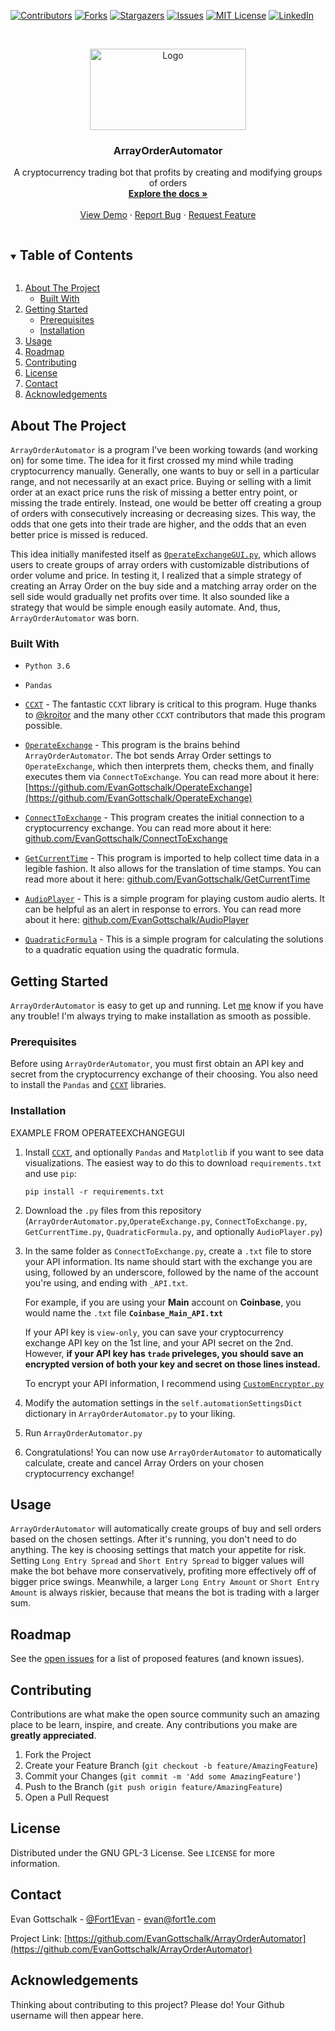 [![Contributors][contributors-shield]][contributors-url]
[![Forks][forks-shield]][forks-url]
[![Stargazers][stars-shield]][stars-url]
[![Issues][issues-shield]][issues-url]
[![MIT License][license-shield]][license-url]
[![LinkedIn][linkedin-shield]][linkedin-url]



<!-- PROJECT LOGO -->
<br />
<p align="center">
  <a href="https://github.com/EvanGottschalk/ArrayOrderAutomator">
    <img src="images/logo.png" alt="Logo" width="250" height="130">
  </a>

  <h3 align="center">ArrayOrderAutomator</h3>

  <p align="center">
    A cryptocurrency trading bot that profits by creating and modifying groups of orders
    <br />
    <a href="https://github.com/EvanGottschalk/ArrayOrderAutomator"><strong>Explore the docs »</strong></a>
    <br />
    <br />
    <a href="https://github.com/EvanGottschalk/ArrayOrderAutomator">View Demo</a>
    ·
    <a href="https://github.com/EvanGottschalk/ArrayOrderAutomator/issues">Report Bug</a>
    ·
    <a href="https://github.com/EvanGottschalk/ArrayOrderAutomator/issues">Request Feature</a>
  </p>
</p>



<!-- TABLE OF CONTENTS -->
<details open="open">
  <summary><h2 style="display: inline-block">Table of Contents</h2></summary>
  <ol>
    <li>
      <a href="#about-the-project">About The Project</a>
      <ul>
        <li><a href="#built-with">Built With</a></li>
      </ul>
    </li>
    <li>
      <a href="#getting-started">Getting Started</a>
      <ul>
        <li><a href="#prerequisites">Prerequisites</a></li>
        <li><a href="#installation">Installation</a></li>
      </ul>
    </li>
    <li><a href="#usage">Usage</a></li>
    <li><a href="#roadmap">Roadmap</a></li>
    <li><a href="#contributing">Contributing</a></li>
    <li><a href="#license">License</a></li>
    <li><a href="#contact">Contact</a></li>
    <li><a href="#acknowledgements">Acknowledgements</a></li>
  </ol>
</details>



<!-- ABOUT THE PROJECT -->
## About The Project

`ArrayOrderAutomator` is a program I've been working towards (and working on) for some time. The idea for it first crossed my mind while trading cryptocurrency manually. Generally, one wants to buy or sell in a particular range, and not necessarily at an exact price. Buying or selling with a limit order at an exact price runs the risk of missing a better entry point, or missing the trade entirely. Instead, one would be better off creating a group of orders with consecutively increasing or decreasing sizes. This way, the odds that one gets into their trade are higher, and the odds that an even better price is missed is reduced.

This idea initially manifested itself as [`OperateExchangeGUI.py`](https://github.com/EvanGottschalk/OperateExchangeGUI), which allows users to create groups of array orders with customizable distributions of order volume and price. In testing it, I realized that a simple strategy of creating an Array Order on the buy side and a matching array order on the sell side would gradually net profits over time. It also sounded like a strategy that would be simple enough easily automate. And, thus, `ArrayOrderAutomator` was born.


### Built With

* `Python 3.6`

* `Pandas`

* [`CCXT`](https://github.com/ccxt/ccxt) - The fantastic `CCXT` library is critical to this program. Huge thanks to [@kroitor](https://github.com/kroitor) and the many other `CCXT` contributors that made this program possible.

* [`OperateExchange`](https://github.com/EvanGottschalk/OperateExchange) - This program is the brains behind `ArrayOrderAutomator`. The bot sends Array Order settings to `OperateExchange`, which then interprets them, checks them, and finally executes them via `ConnectToExchange`. You can read more about it here: [https://github.com/EvanGottschalk/OperateExchange](https://github.com/EvanGottschalk/OperateExchange)

* [`ConnectToExchange`](https://github.com/EvanGottschalk/connecttoexchange) - This program creates the initial connection to a cryptocurrency exchange. You can read more about it here: [github.com/EvanGottschalk/ConnectToExchange](https://github.com/EvanGottschalk/connecttoexchange)

* [`GetCurrentTime`](https://github.com/EvanGottschalk/GetCurrentTime) - This program is imported to help collect time data in a legible fashion. It also allows for the translation of time stamps. You can read more about it here: [github.com/EvanGottschalk/GetCurrentTime](https://github.com/EvanGottschalk/GetCurrentTime)

* [`AudioPlayer`](https://github.com/EvanGottschalk/AudioPlayer) - This is a simple program for playing custom audio alerts. It can be helpful as an alert in response to errors. You can read more about it here: [github.com/EvanGottschalk/AudioPlayer](https://github.com/EvanGottschalk/AudioPlayer)

* [`QuadraticFormula`](https://github.com/EvanGottschalk/OperateExchangeGUI/blob/main/QuadraticFormula.py) - This is a simple program for calculating the solutions to a quadratic equation using the quadratic formula.



<!-- GETTING STARTED -->
## Getting Started

`ArrayOrderAutomator` is easy to get up and running. Let [me](https://github.com/EvanGottschalk) know if you have any trouble! I'm always trying to make installation as smooth as possible.

### Prerequisites

Before using `ArrayOrderAutomator`, you must first obtain an API key and secret from the cryptocurrency exchange of their choosing. You also need to install the `Pandas` and [`CCXT`](https://github.com/ccxt/ccxt) libraries.

### Installation

EXAMPLE FROM OPERATEEXCHANGEGUI

1. Install [`CCXT`](https://github.com/ccxt/ccxt), and optionally `Pandas` and `Matplotlib` if you want to see data visualizations. The easiest way to do this to download `requirements.txt` and use `pip`:
    ```
    pip install -r requirements.txt
    ```

2. Download the `.py` files from this repository (`ArrayOrderAutomator.py`,`OperateExchange.py`, `ConnectToExchange.py`, `GetCurrentTime.py`, `QuadraticFormula.py`, and optionally `AudioPlayer.py`)

3. In the same folder as `ConnectToExchange.py`, create a `.txt` file to store your API information. Its name should start with the exchange you are using, followed by an underscore, followed by the name of the account you're using, and ending with `_API.txt`.

    For example, if you are using your **Main** account on **Coinbase**, you would name the `.txt` file **`Coinbase_Main_API.txt`**

    If your API key is `view-only`, you can save your cryptocurrency exchange API key on the 1st line, and your API secret on the 2nd. However, **if your API key has `trade` priveleges, you should save an encrypted version of both your key and secret on those lines instead.**

    To encrypt your API information, I recommend using [`CustomEncryptor.py`](https://github.com/EvanGottschalk/CustomEncryptor)

4. Modify the automation settings in the `self.automationSettingsDict` dictionary in `ArrayOrderAutomator.py` to your liking.

5. Run `ArrayOrderAutomator.py`

6. Congratulations! You can now use `ArrayOrderAutomator` to automatically calculate, create and cancel Array Orders on your chosen cryptocurrency exchange!



<!-- USAGE EXAMPLES -->
## Usage

`ArrayOrderAutomator` will automatically create groups of buy and sell orders based on the chosen settings. After it's running, you don't need to do anything. The key is choosing settings that match your appetite for risk. Setting `Long Entry Spread` and `Short Entry Spread` to bigger values will make the bot behave more conservatively, profiting more effectively off of bigger price swings. Meanwhile, a larger `Long Entry Amount` or `Short Entry Amount` is always riskier, because that means the bot is trading with a larger sum.


<!-- ROADMAP -->
## Roadmap

See the [open issues](https://github.com/EvanGottschalk/ArrayOrderAutomator/issues) for a list of proposed features (and known issues).



<!-- CONTRIBUTING -->
## Contributing

Contributions are what make the open source community such an amazing place to be learn, inspire, and create. Any contributions you make are **greatly appreciated**.

1. Fork the Project
2. Create your Feature Branch (`git checkout -b feature/AmazingFeature`)
3. Commit your Changes (`git commit -m 'Add some AmazingFeature'`)
4. Push to the Branch (`git push origin feature/AmazingFeature`)
5. Open a Pull Request



<!-- LICENSE -->
## License

Distributed under the GNU GPL-3 License. See `LICENSE` for more information.



<!-- CONTACT -->
## Contact

Evan Gottschalk - [@Fort1Evan](https://twitter.com/Fort1Evan) - evan@fort1e.com

Project Link: [https://github.com/EvanGottschalk/ArrayOrderAutomator](https://github.com/EvanGottschalk/ArrayOrderAutomator)



<!-- ACKNOWLEDGEMENTS -->
## Acknowledgements

Thinking about contributing to this project? Please do! Your Github username will then appear here.





<!-- MARKDOWN LINKS & IMAGES -->
<!-- https://www.markdownguide.org/basic-syntax/#reference-style-links -->
[contributors-shield]: https://img.shields.io/github/contributors/EvanGottschalk/ArrayOrderAutomator.svg?style=for-the-badge
[contributors-url]: https://github.com/EvanGottschalk/ArrayOrderAutomator/graphs/contributors
[forks-shield]: https://img.shields.io/github/forks/EvanGottschalk/ArrayOrderAutomator.svg?style=for-the-badge
[forks-url]: https://github.com/EvanGottschalk/ArrayOrderAutomator/network/members
[stars-shield]: https://img.shields.io/github/stars/EvanGottschalk/ArrayOrderAutomator.svg?style=for-the-badge
[stars-url]: https://github.com/EvanGottschalk/ArrayOrderAutomator/stargazers
[issues-shield]: https://img.shields.io/github/issues/EvanGottschalk/ArrayOrderAutomator.svg?style=for-the-badge
[issues-url]: https://github.com/EvanGottschalk/ArrayOrderAutomator/issues
[license-shield]: https://img.shields.io/github/license/EvanGottschalk/ArrayOrderAutomator.svg?style=for-the-badge
[license-url]: https://github.com/EvanGottschalk/ArrayOrderAutomator/blob/master/LICENSE.txt
[linkedin-shield]: https://img.shields.io/badge/-LinkedIn-black.svg?style=for-the-badge&logo=linkedin&colorB=555
[linkedin-url]: https://linkedin.com/in/EvanGottschalk